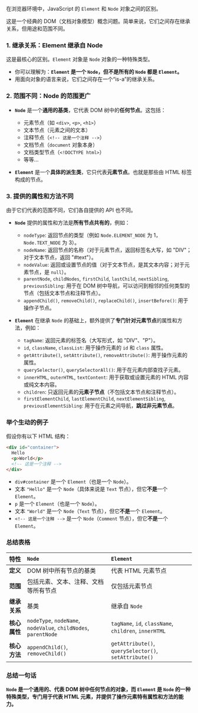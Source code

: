 在浏览器环境中，JavaScript 的 `Element` 和 `Node` 对象之间的区别。

这是一个经典的 DOM（文档对象模型）概念问题。简单来说，它们之间存在继承关系，但用途和范围不同。

### 1. 继承关系：Element 继承自 Node

这是最核心的区别。`Element` 对象是 `Node` 对象的一种特殊类型。

*   你可以理解为：**`Element` 是一个 `Node`，但不是所有的 `Node` 都是 `Element`。**
*   用面向对象的语言来说，它们之间存在一个“is-a”的继承关系。

### 2. 范围不同：Node 的范围更广

*   **`Node`** 是一个**通用的基类**，它代表 DOM 树中的**任何节点**。这包括：
    *   元素节点（如 `<div>`, `<p>`, `<h1>`）
    *   文本节点（元素之间的文本）
    *   注释节点（`<!-- 这是一个注释 -->`）
    *   文档节点（`document` 对象本身）
    *   文档类型节点（`<!DOCTYPE html>`）
    *   等等...

*   **`Element`** 是一个**具体的派生类**，它只代表**元素节点**。也就是那些由 HTML 标签构成的节点。

### 3. 提供的属性和方法不同

由于它们代表的范围不同，它们各自提供的 API 也不同。

*   **`Node`** 提供的属性和方法是**所有节点共有的**，例如：
    *   `nodeType`: 返回节点的类型（例如 `Node.ELEMENT_NODE` 为 1，`Node.TEXT_NODE` 为 3）。
    *   `nodeName`: 返回节点的名称（对于元素节点，返回标签名大写，如 "DIV"；对于文本节点，返回 "#text"）。
    *   `nodeValue`: 返回或设置节点的值（对于文本节点，是其文本内容；对于元素节点，是 `null`）。
    *   `parentNode`, `childNodes`, `firstChild`, `lastChild`, `nextSibling`, `previousSibling`: 用于在 DOM 树中导航，可以访问到相邻的任何类型的节点（包括文本节点和注释节点）。
    *   `appendChild()`, `removeChild()`, `replaceChild()`, `insertBefore()`: 用于操作子节点。

*   **`Element`** 在继承 `Node` 的基础上，额外提供了**专门针对元素节点**的属性和方法，例如：
    *   `tagName`: 返回元素的标签名（大写形式，如 "DIV"、"P"）。
    *   `id`, `className`, `classList`: 用于操作元素的 `id` 和 `class` 属性。
    *   `getAttribute()`, `setAttribute()`, `removeAttribute()`: 用于操作元素的属性。
    *   `querySelector()`, `querySelectorAll()`: 用于在元素内部查找子元素。
    *   `innerHTML`, `outerHTML`, `textContent`: 用于获取或设置元素的 HTML 内容或纯文本内容。
    *   `children`: 只返回元素的**元素子节点**（不包括文本节点和注释节点）。
    *   `firstElementChild`, `lastElementChild`, `nextElementSibling`, `previousElementSibling`: 用于在元素之间导航，**跳过非元素节点**。

### 举个生动的例子

假设你有以下 HTML 结构：

```html
<div id="container">
  Hello
  <p>World</p>
  <!-- 这是一个注释 -->
</div>
```

*   `div#container` 是一个 `Element`（也是一个 `Node`）。
*   文本 `"Hello"` 是一个 `Node`（具体来说是 `Text` 节点），但它**不是**一个 `Element`。
*   `p` 是一个 `Element`（也是一个 `Node`）。
*   文本 `"World"` 是一个 `Node`（`Text` 节点），但它**不是**一个 `Element`。
*   `<!-- 这是一个注释 -->` 是一个 `Node`（`Comment` 节点），但它**不是**一个 `Element`。

### 总结表格

| 特性 | `Node` | `Element` |
| :--- | :--- | :--- |
| **定义** | DOM 树中所有节点的基类 | 代表 HTML 元素节点 |
| **范围** | 包括元素、文本、注释、文档等所有节点 | 仅包括元素节点 |
| **继承关系** | 基类 | 继承自 `Node` |
| **核心属性** | `nodeType`, `nodeName`, `nodeValue`, `childNodes`, `parentNode` | `tagName`, `id`, `className`, `children`, `innerHTML` |
| **核心方法** | `appendChild()`, `removeChild()` | `getAttribute()`, `querySelector()`, `setAttribute()` |

### 总结一句话

**`Node` 是一个通用的、代表 DOM 树中任何节点的对象，而 `Element` 是 `Node` 的一种特殊类型，专门用于代表 HTML 元素，并提供了操作元素特有属性和方法的能力。**
